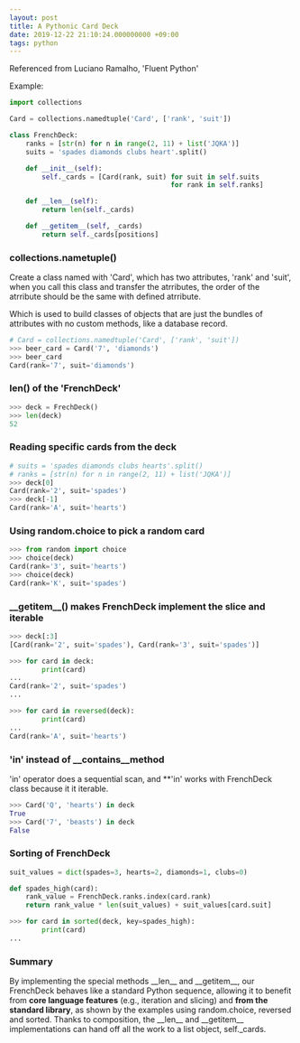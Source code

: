 ```yaml
---
layout: post
title: A Pythonic Card Deck
date: 2019-12-22 21:10:24.000000000 +09:00
tags: python
---
```


Referenced from Luciano Ramalho, 'Fluent Python'

Example:

```python
import collections

Card = collections.namedtuple('Card', ['rank', 'suit'])

class FrenchDeck:
    ranks = [str(n) for n in range(2, 11) + list('JQKA')]
    suits = 'spades diamonds clubs heart'.split()

    def __init__(self):
        self._cards = [Card(rank, suit) for suit in self.suits
                                        for rank in self.ranks]

    def __len__(self):
        return len(self._cards)

    def __getitem__(self, _cards)
        return self._cards[positions]
```

### collections.nametuple()

Create a class named with 'Card', which has two attributes, 'rank' and 'suit', when you call this class and transfer the atrributes, the order of the atrribute should be the same with defined atrribute.

Which is used to build classes of objects that are just the bundles of attributes with no custom methods, like a database record.

```python
# Card = collections.namedtuple('Card', ['rank', 'suit'])
>>> beer_card = Card('7', 'diamonds')
>>> beer_card
Card(rank='7', suit='diamonds')
```

### len() of the 'FrenchDeck'

```python
>>> deck = FrechDeck()
>>> len(deck)
52
```

### Reading specific cards from the deck

```python
# suits = 'spades diamonds clubs hearts'.split()
# ranks = [str(n) for n in range(2, 11) + list('JQKA')]
>>> deck[0]
Card(rank='2', suit='spades')
>>> deck[-1]
Card(rank='A', suit='hearts')
```

### Using random.choice to pick a random card

```python
>>> from random import choice
>>> choice(deck)
Card(rank='3', suit='hearts')
>>> choice(deck)
Card(rank='K', suit='spades')
```

### \_\_getitem\_\_() makes FrenchDeck implement the slice and iterable

```python
>>> deck[:3]
[Card(rank='2', suit='spades'), Card(rank='3', suit='spades')]
```

```python
>>> for card in deck:
        print(card)
...
Card(rank='2', suit='spades')
...
```

```python
>>> for card in reversed(deck):
        print(card)
...
Card(rank='A', suit='hearts')
```
### 'in' instead of \_\_contains\_\_method

'in' operator does a sequential scan, and **'in' works with FrenchDeck class because it it iterable.

```python
>>> Card('Q', 'hearts') in deck
True
>>> Card('7', 'beasts') in deck
False
```

### Sorting of FrenchDeck

```python
suit_values = dict(spades=3, hearts=2, diamonds=1, clubs=0)

def spades_high(card):
    rank_value = FrenchDeck.ranks.index(card.rank)
    return rank_value * len(suit_values) + suit_values[card.suit]

>>> for card in sorted(deck, key=spades_high):
        print(card)
...

```

### Summary

By implementing the special methods \_\_len\_\_ and \_\_getitem\_\_, our FrenchDeck behaves like a standard Python sequence, allowing it to benefit from **core language features** (e.g., iteration and slicing) and **from the standard library**, as shown by the examples using random.choice, reversed and sorted. Thanks to composition, the \_\_len\_\_ and \_\_getitem\_\_ implementations can hand off all the work to a list object, self.\_cards.



